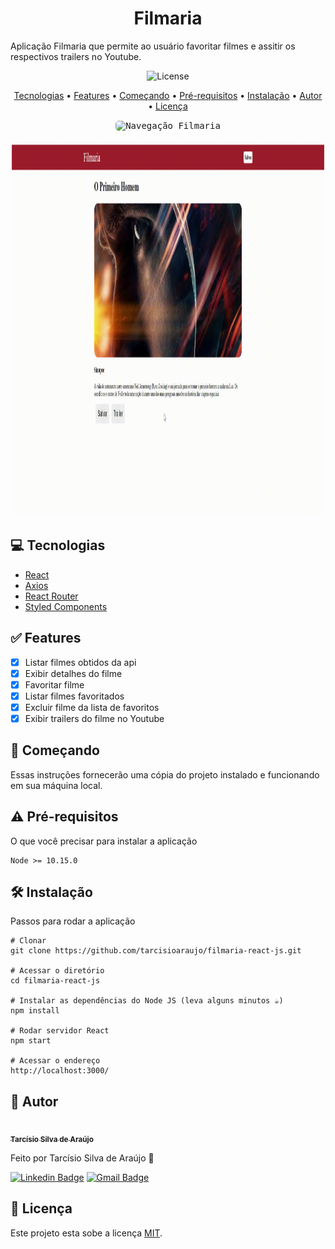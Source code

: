 <h1 align="center">Filmaria</h1>

Aplicação Filmaria que permite ao usuário favoritar filmes e assitir os respectivos trailers no Youtube.

<p align="center">	
	<img src="https://img.shields.io/github/license/tarcisioaraujo/filmaria-react-js" alt="License">	 
</p>

<p align="center">
	<a href="#computer-tecnologias">Tecnologias</a> •	
	<a href="#white_check_mark-features">Features</a> •
	<a href="#runner-começando">Começando</a> •
	<a href="#warning-pré-requisitos">Pré-requisitos</a> •	
	<a href="#hammer_and_wrench-instalação">Instalação</a> •	
	<a href="#construction_worker-autor">Autor</a> •
	<a href="#memo-licença">Licença</a>
</p>

<p align="center">
	<kbd>
		<img alt="Navegação Filmaria" title="#NavegacaoFilmaria" width="800" height="600" style="border-radius: 5px" src="./assets/navegacao_filmaria.gif">
	</kbd>
	<br/><br/>
	<kbd>
		<img alt="Gerenciando Favoritos" title="#GerenciandoFavoritos" width="800" height="600" style="border-radius: 5px" src="./assets/gerenciando_favoritos.gif">
	</kbd>		
</p>

## :computer: Tecnologias 

- [React](https://pt-br.reactjs.org/)
- [Axios](https://axios-http.com/ptbr/docs/intro)
- [React Router](https://reactrouter.com/)
- [Styled Components](https://styled-components.com/)

## :white_check_mark: Features

- [x] Listar filmes obtidos da api
- [x] Exibir detalhes do filme
- [x] Favoritar filme
- [x] Listar filmes favoritados
- [x] Excluir filme da lista de favoritos
- [x] Exibir trailers do filme no Youtube

## :runner: Começando 

Essas instruções fornecerão uma cópia do projeto instalado e funcionando em sua máquina local.

## :warning: Pré-requisitos 

O que você precisar para instalar a aplicação

```
Node >= 10.15.0
```

## :hammer_and_wrench: Instalação

Passos para rodar a aplicação

```
# Clonar
git clone https://github.com/tarcisioaraujo/filmaria-react-js.git

# Acessar o diretório
cd filmaria-react-js

# Instalar as dependências do Node JS (leva alguns minutos ☕)
npm install

# Rodar servidor React
npm start

# Acessar o endereço 
http://localhost:3000/
```

## :construction_worker: Autor

<a href="https://github.com/tarcisioaraujo">
 <img style="border-radius: 50%;" src="https://avatars.githubusercontent.com/u/47223046?v=4" width="100px;" alt=""/>
 <br />
 <sub><b>Tarcísio Silva de Araújo</b></sub></a> <a href="https://github.com/tarcisioaraujo" title="GitHub"></a>

Feito por Tarcísio Silva de Araújo 👋

[![Linkedin Badge](https://img.shields.io/badge/-Tarcísio-blue?style=flat-square&logo=Linkedin&logoColor=white&link=https://www.linkedin.com/in/tarcisiosaraujo/)](https://www.linkedin.com/in/tarcisiosaraujo/) 
[![Gmail Badge](https://img.shields.io/badge/-tarcisio.saraujo@gmail.com-c14438?style=flat-square&logo=Gmail&logoColor=white&link=mailto:tarcisio.saraujo@gmail.com)](mailto:tarcisio.saraujo@gmail.com)

## :memo: Licença

Este projeto esta sobe a licença [MIT](./LICENSE).